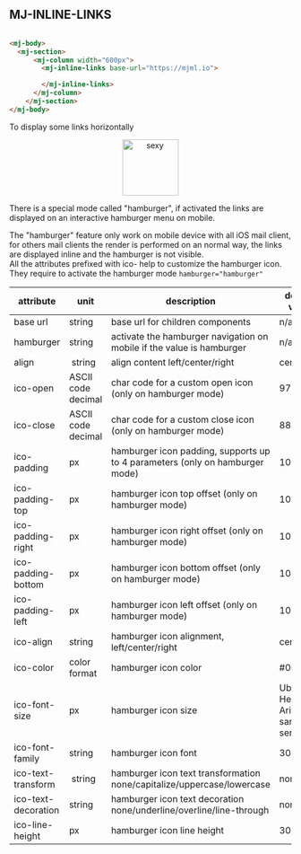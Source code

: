 ## MJ-INLINE-LINKS

``` html

<mj-body>
  <mj-section>
      <mj-column width="600px">
        <mj-inline-links base-url="https://mjml.io">

        </mj-inline-links>
      </mj-column>
    </mj-section>
</mj-body>

```

To display some links horizontally

<p align="center">
  <a href="/try-it-live/"><img width="100px" src="http://imgh.us/TRYITLIVE.svg" alt="sexy" /></a>
</p>

There is a special mode called "hamburger", if activated the links are displayed on an interactive hamburger menu on mobile.

<aside class="notice">
The "hamburger" feature only work on mobile device with all iOS mail client, for others mail clients the render is performed on an normal way, the links are displayed inline and the hamburger is not visible.
</aside>

<aside class="notice">
All the attributes prefixed with ico- help to customize the hamburger icon. They require to activate the hamburger mode <code>hamburger="hamburger"</code>
</aside>

attribute                   | unit               | description                                                                    | default value
----------------------------|--------------------|--------------------------------------------------------------------------------|------------------------------
base url                    | string             | base url for children components                                               | n/a
hamburger                   | string             | activate the hamburger navigation on mobile if the value is hamburger          | n/a
align                       | string             | align content left/center/right                                                | center
ico-open                    | ASCII code decimal | char code for a custom open icon (only on hamburger mode)                      | 9776
ico-close                   | ASCII code decimal | char code for a custom close icon (only on hamburger mode)                     | 8855
ico-padding                 | px                 | hamburger icon padding, supports up to 4 parameters (only on hamburger mode)   | 10px
ico-padding-top             | px                 | hamburger icon top offset (only on hamburger mode)                             | 10px
ico-padding-right           | px                 | hamburger icon right offset (only on hamburger mode)                           | 10px
ico-padding-bottom          | px                 | hamburger icon bottom offset (only on hamburger mode)                          | 10px
ico-padding-left            | px                 | hamburger icon left offset (only on hamburger mode)                            | 10px
ico-align                   | string             | hamburger icon alignment, left/center/right                                    | center
ico-color                   | color format       | hamburger icon color                                                           | #000000
ico-font-size               | px                 | hamburger icon size                                                            | Ubuntu, Helvetica, Arial, sans-serif
ico-font-family             | string             | hamburger icon font                                                            | 30px
ico-text-transform          | string             | hamburger icon text transformation none/capitalize/uppercase/lowercase         | none
ico-text-decoration         | string             | hamburger icon text decoration none/underline/overline/line-through            | none
ico-line-height             | px                 | hamburger icon line height                                                     | 30px
